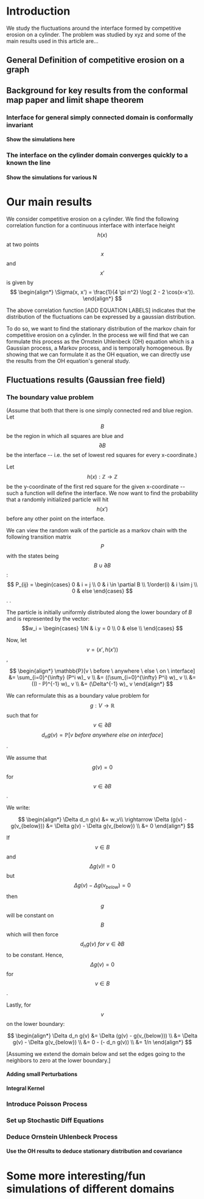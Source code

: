 
# Introduction
We study the fluctuations around the interface formed by competitive erosion on a cylinder.
The problem was studied by xyz and some of the main results used in this article are...

## General Definition of competitive erosion on a graph

## Background for key results from the conformal map paper and limit shape theorem
### Interface for general simply connected domain is conformally invariant
#### Show the simulations here

### The interface on the cylinder domain converges quickly to a known the line
#### Show the simulations for various N

# Our main results
We consider competitive erosion on a cylinder. We find the following correlation function for a continuous interface with interface height $$h(x)$$ at two points $$x$$ and $$x'$$ is given by
$$
\begin{align*}
\Sigma(x, x') = \frac{1}{4 \pi n^2} \log( 2 - 2 \cos(x-x')).
\end{align*}
$$

The above correlation function [ADD EQUATION LABELS] indicates that the distribution of the fluctuations can be expressed by a gaussian distribution.

To do so, we want to find the stationary distribution of the markov chain for competitive erosion on a cylinder.
In the process we will find that we can formulate this process as the Ornstein Uhlenbeck (OH) equation which is a Gaussian process, a Markov process, and is temporally homogeneous. By showing that we can formulate it as the OH equation, we can directly use the results from the OH equation's general study.


## Fluctuations results (Gaussian free field)
### The boundary value problem
(Assume that both that there is one simply connected red and blue region.
  Let $$B$$ be the region in which all squares are blue and $$\partial B$$ be the interface -- i.e. the set of lowest red squares for every x-coordinate.)

Let $$h(x): \mathbb{Z} \rightarrow \mathbb{Z} $$ be the y-coordinate of the first red square for the given x-coordinate -- such a function will define the interface. We now want to find the probability that a randomly initialized particle will hit $$h(x')$$ before any other point on the interface.

We can view the random walk of the particle as a markov chain with the following transition matrix $$P$$ with the states being $$B \cup \partial B$$:
$$
P_{ij} =
\begin{cases}
      0 & i = j \\
      0 & i \in \partial B \\
      1/order(i) & i \sim j \\
      0 & else
   \end{cases}
$$.
.

The particle is initially uniformly distributed along the lower boundary of $B$ and is represented by the vector:
$$w_i = \begin{cases}
      1/N & i.y = 0 \\
      0 & else  \\
   \end{cases}
$$

Now, let $$v = (x', h(x'))$$,

$$
\begin{align*}
\mathbb{P}[v \ before \ anywhere \ else \ on \ interface] &= \sum_{i=0}^{\infty} (P^i w)_ v \\
&= ((\sum_{i=0}^{\infty} P^i) w)_ v \\
&= ((I - P)^{-1} w)_ v \\
&= (\Delta^{-1} w)_ v
\end{align*}
$$

We can reformulate this as a boundary value problem for $$g: V \rightarrow \mathbb{R}$$ such that for $$v \in \partial B$$ $$d_n g(v) = \mathbb{P}[v \ before \ anywhere \ else \ on \ interface]$$.

We assume that $$g(v) = 0$$ for $$v \in \partial B$$.

We write:

$$
\begin{align*}
\Delta d_n g(v) &= w_v\\
\rightarrow \Delta (g(v) - g(v_{below})) &= \Delta g(v) - \Delta g(v_{below}) \\
&= 0
\end{align*}
$$

If $$v \in B$$ and $$\Delta g(v) != 0 $$ but $$ \Delta g(v) - \Delta g(v_{below}) = 0$$ then  $$g$$ will be constant on $$B$$ which will then force $$d_n g(v) \ for \ v \in \partial B$$ to be constant.
Hence, $$\Delta  g(v) = 0$$ for $$ v \in B$$.

Lastly, for $$v$$ on the lower boundary:

$$
\begin{align*}
\Delta d_n g(v) &= \Delta (g(v) - g(v_{below})) \\
      &= \Delta g(v) - \Delta g(v_{below}) \\
      &= 0 - (- d_n g(v)) \\
      &= 1/n
\end{align*}
$$

[Assuming we extend the domain below and set the edges going to the neighbors to zero at the lower boundary.]


#### Adding small Perturbations
#### Integral Kernel
### Introduce Poisson Process
### Set up Stochastic Diff Equations
### Deduce Ornstein Uhlenbeck Process
#### Use the OH results to deduce stationary distribution and covariance

#  Some more interesting/fun simulations of different domains
